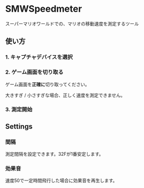 # SMWSpeedmeter
スーパーマリオワールドでの、マリオの移動速度を測定するツール
## 使い方
### 1. キャプチャデバイスを選択
### 2. ゲーム画面を切り取る
ゲーム画面を**正確に**切り取ってください。

大きすぎ / 小さすぎな場合、正しく速度を測定できません。
### 3. 測定開始
## Settings
### 間隔
測定間隔を設定できます。32Fが1番安定します。
### 効果音
速度50で一定時間飛行した場合に効果音を再生します。

